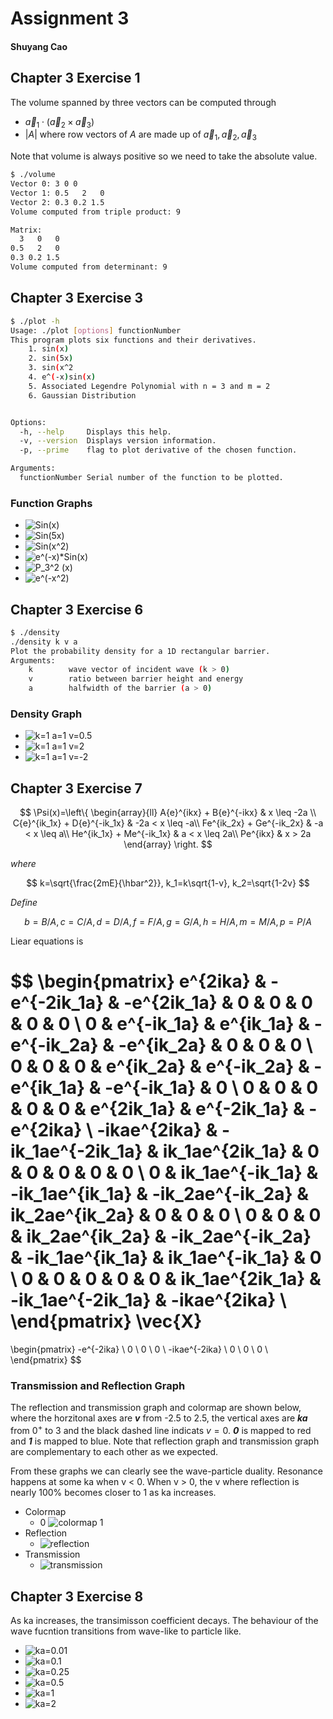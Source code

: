 # Assignment 3

#### Shuyang Cao

## Chapter 3 Exercise 1

The volume spanned by three vectors can be computed through

* $\vec{a}_1 \cdot (\vec{a}_2 \times \vec{a}_3)$
* $|A|$ where row vectors of $A$ are made up of $\vec{a}_1, \vec{a}_2, \vec{a}_3$

Note that volume is always positive so we need to take the absolute value.

```bash
$ ./volume 
Vector 0: 3 0 0
Vector 1: 0.5   2   0
Vector 2: 0.3 0.2 1.5
Volume computed from triple product: 9

Matrix: 
  3   0   0
0.5   2   0
0.3 0.2 1.5
Volume computed from determinant: 9
```

## Chapter 3 Exercise 3

```bash
$ ./plot -h
Usage: ./plot [options] functionNumber
This program plots six functions and their derivatives.
	1. sin(x)
	2. sin(5x)
	3. sin(x^2
	4. e^(-x)sin(x)
	5. Associated Legendre Polynomial with n = 3 and m = 2
	6. Gaussian Distribution


Options:
  -h, --help     Displays this help.
  -v, --version  Displays version information.
  -p, --prime    flag to plot derivative of the chosen function.

Arguments:
  functionNumber Serial number of the function to be plotted.
```

### Function Graphs

* ![Sin(x)](CH3/EX3/1.svg)
* ![Sin(5x)](CH3/EX3/2.svg)
* ![Sin(x^2)](CH3/EX3/3.svg)
* ![e^(-x)*Sin(x)](CH3/EX3/4.svg)
* ![P_3^2 (x)](CH3/EX3/5.svg)
* ![e^(-x^2)](CH3/EX3/6.svg)

## Chapter 3 Exercise 6

```bash
$ ./density
./density k v a
Plot the probability density for a 1D rectangular barrier.
Arguments:
    k        wave vector of incident wave (k > 0)
    v        ratio between barrier height and energy
    a        halfwidth of the barrier (a > 0)
```

### Density Graph

* ![k=1 a=1 v=0.5](CH3/EX6/0.5.svg)
* ![k=1 a=1 v=2](CH3/EX6/2.svg)
* ![k=1 a=1 v=-2](CH3/EX6/-2.svg)

## Chapter 3 Exercise 7

$$
\Psi(x)=\left\{
\begin{array}{ll}
	A{e}^{ikx} + B{e}^{-ikx} & x \leq -2a \\
	C{e}^{ik_1x} + D{e}^{-ik_1x} & -2a < x \leq -a\\
	Fe^{ik_2x} + Ge^{-ik_2x} & -a < x \leq a\\
	He^{ik_1x} + Me^{-ik_1x} & a < x \leq 2a\\
	Pe^{ikx} & x > 2a
\end{array} 
\right.
$$

*where*

$$
k=\sqrt{\frac{2mE}{\hbar^2}}, k_1=k\sqrt{1-v}, k_2=\sqrt{1-2v}
$$

*Define*

$$
b=B/A, c=C/A, d=D/A, f=F/A, g=G/A, h=H/A, m=M/A, p=P/A
$$

Liear equations is

$$
\begin{pmatrix}
	e^{2ika} & -e^{-2ik_1a} & -e^{2ik_1a} & 0 & 0 & 0 & 0 & 0 \\
	0 & e^{-ik_1a} & e^{ik_1a} & -e^{-ik_2a} & -e^{ik_2a} & 0 & 0 & 0 \\
	0 & 0 & 0 & e^{ik_2a} & e^{-ik_2a} & -e^{ik_1a} & -e^{-ik_1a} & 0 \\
	0 & 0 & 0 & 0 & 0 & e^{2ik_1a} & e^{-2ik_1a} & -e^{2ika} \\
	-ikae^{2ika} & -ik_1ae^{-2ik_1a} & ik_1ae^{2ik_1a} & 0 & 0 & 0 & 0 & 0 \\
	0 & ik_1ae^{-ik_1a} & -ik_1ae^{ik_1a} & -ik_2ae^{-ik_2a} & ik_2ae^{ik_2a} & 0 & 0 & 0 \\
	0 & 0 & 0 & ik_2ae^{ik_2a} & -ik_2ae^{-ik_2a} & -ik_1ae^{ik_1a} & ik_1ae^{-ik_1a} & 0 \\
	0 & 0 & 0 & 0 & 0 & ik_1ae^{2ik_1a} & -ik_1ae^{-2ik_1a} & -ikae^{2ika} \\
\end{pmatrix}
\vec{X}
=
\begin{pmatrix}
	-e^{-2ika} \\
	0 \\
	0 \\
	0 \\
	-ikae^{-2ika} \\
	0 \\
	0 \\
	0 \\
\end{pmatrix}
$$

### Transmission and Reflection Graph

The reflection and transmission graph and colormap are shown below, where the horzitonal axes are ***v*** from -2.5 to 2.5, the vertical axes are ***ka*** from $0^+$ to 3 and the black dashed line indicats $v=0$. ***0*** is mapped to red and ***1*** is mapped to blue. Note that reflection graph and transmission graph are complementary to each other as we expected.

From these graphs we can clearly see the wave-particle duality. Resonance happens at some ka when v < 0. When v > 0, the v where reflection is nearly 100% becomes closer to 1 as ka increases.

* Colormap
  * $0$ ![colormap](CH3/EX7/colormap.bmp) $1$
* Reflection
  * ![reflection](CH3/EX7/reflection.bmp)
* Transmission
  * ![transmission](CH3/EX7/transmission.bmp)

## Chapter 3 Exercise 8

As ka increases, the transimisson coefficient decays. The behaviour of the wave fucntion transitions from wave-like to particle like.

* ![ka=0.01](CH3/EX8/0.01.svg)
* ![ka=0.1](CH3/EX8/0.1.svg)
* ![ka=0.25](CH3/EX8/0.25.svg)
* ![ka=0.5](CH3/EX8/0.5.svg)
* ![ka=1](CH3/EX8/1.svg)
* ![ka=2](CH3/EX8/2.svg)